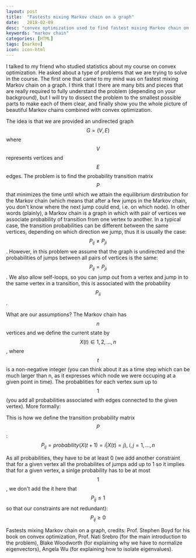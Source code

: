 ```yaml
---
layout: post
title:  "Fastests mixing Markov chain on a graph"
date:   2018-02-09
desc: "convex optimization used to find fastest mixing Markov chain on a graph"
keywords: "markov chain"
categories: [HTML]
tags: [markov]
icon: icon-html
---
```


I talked to my friend who studied statistics about my course on convex optimization. He asked about a type of problems that we are trying to solve in the course. The first one that came to my mind was on fastest mixing Markov chain on a graph. I think that I there are many bits and pieces that are really required to fully understand the problem (depending on your background), but I will try to dissect the problem to the smallest possible parts to make each of them clear, and finally show you the whole picture of beautiful Markov chains combined with convex optimization.

The idea is that we are provided an undirected graph $$G=(V,E)$$ where $$V$$ represents vertices and $$E$$ edges. The problem is to find the probability transition matrix $$P$$ that minimizes the time until which we attain the equilibrium dirstribution for the Markov chain (which means that after a few jumps in the Markov chain, you don't know where the next jump could end, i.e. on which node). In other words (plainly), a Markov chain is a graph in which with pair of vertices we associate probability of transition from one vertex to another. In a typical case, the transition probabilities can be different between the same vertices, depending on which direction we jump, thus it is usually the case: $$P_{ij} \ne P_{ji}$$. However, in this problem we assume that the graph is undirected and the probabilities of jumps between all pairs of vertices is the same: $$P_{ij} = P_{ji}$$. We also allow self-loops, so you can jump out from a vertex and jump in to the same vertex in a transition, this is associated with the probability $$P_{ii}$$.

What are our assumptions? The Markov chain has $$n$$ vertices and we define the current state by $$X(t) \in {1,2,...,n}$$, where $$t$$ is a non-negative integer (you can think about it as a time step which can be much larger than n, as it expresses which node we were occuping at a given point in time). The probablities for each vertex sum up to $$1$$ (you add all probabilities associated with edges connected to the given vertex). More formally:

This is how we define the transition probability matrix $$P$$:
$$
P_{ij} = probability (X(t+1) = i | X(t) = j), \ i,j = 1,...,n
$$

As all probabilities, they have to be at least 0 (we add another constraint that for a given vertex all the probabilites of jumps add up to 1 so it implies that for a given vertex, a sinlge probability has to be at most $$1$$, we don't add the it here that $$P_{ij} \le 1$$ so that our constraints are not redundant):
$$
P_{ij} \ge 0
$$




Fastests mixing Markov chain on a graph, credits: Prof. Stephen Boyd for his book on convex optimization, Prof. Nati Srebro (for the main introduction to the problem), Blake Woodworth (for explaining why we have to normalize eigenvectors), Angela Wu (for explaining how to isolate eigenvalues).